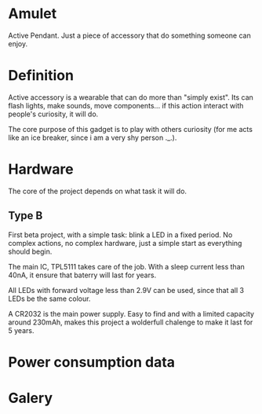 # Amulet
Active Pendant. Just a piece of accessory that do something someone can enjoy.

Definition
==========

Active accessory is a wearable that can do more than "simply exist". Its can flash lights, make sounds, move components... if this action interact with people's curiosity, it will do.

The core purpose of this gadget is to play with others curiosity (for me acts like an ice breaker, since i am a very shy person ._.).


Hardware
========

The core of the project depends on what task it will do.

## Type B
First beta project, with a simple task: blink a LED in a fixed period. No complex actions, no complex hardware, just a simple start as everything should begin.

The main IC, TPL5111 takes care of the job. With a sleep current less than 40nA, it ensure that baterry will last for years.

All LEDs with forward voltage less than 2.9V can be used, since that all 3 LEDs be the same colour.

A CR2032 is the main power supply. Easy to find and with a limited capacity around 230mAh, makes this project a wolderfull chalenge to make it last for 5 years.



Power consumption data
======================


Galery
======
